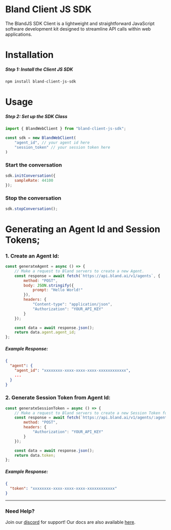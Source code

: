 # Bland Client JS SDK

The BlandJS SDK Client is a lightweight and straightforward JavaScript software development kit designed to streamline API calls within web applications.

# Installation

##### Step 1: Install the Client JS SDK

```bash
npm install bland-client-js-sdk
```

# Usage

##### Step 2: Set up the SDK Class

```javascript
import { BlandWebClient } from "bland-client-js-sdk";

const sdk = new BlandWebClient(
    "agent_id", // your agent id here
    "session_token" // your session token here
)
```
### Start the conversation

```javascript
sdk.initConversation({
    sampleRate: 44100
});
```

### Stop the conversation

```javascript
sdk.stopConversation();
```
# Generating an Agent Id and Session Tokens;

### 1. Create an Agent Id:
```javascript
const generateAgent = async () => {
    // Make a request to Bland servers to create a new Agent.
    const response = await fetch(`https://api.bland.ai/v1/agents`, {
        method: "POST",
        body: JSON.stringify({
            prompt: "Hello World!"
        }),
        headers: {
            "Content-type": "application/json",
            "Authorization": "YOUR_API_KEY"
        }
    });

    const data = await response.json();
    return data.agent.agent_id;
};
```

##### Example Response:
```json
{
  "agent": {
    "agent_id": "xxxxxxxx-xxxx-xxxx-xxxx-xxxxxxxxxxxx",
    ...
  }
}
```

### 2. Generate Session Token from Agent Id:

```javascript
const generateSessionToken = async () => {
    // Make a request to Bland servers to create a new Session Token for an Agent Id.
    const response = await fetch(`https://api.bland.ai/v1/agents/:agent_id/authorize`, {
        method: "POST",
        headers: {
            "Authorization": "YOUR_API_KEY"
        }
    });

    const data = await response.json();
    return data.token;
};
```
##### Example Response:
```json
{
  "token": "xxxxxxxx-xxxx-xxxx-xxxx-xxxxxxxxxxxx"
}
```

---

### Need Help?

Join our [discord](https://discord.com/invite/8xGGg2KfH7) for  support! Our docs are also available [here](https://docs.bland.ai).